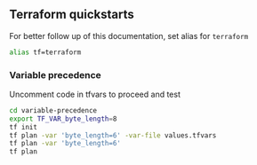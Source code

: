 ## Terraform quickstarts

For better follow up of this documentation, set alias for `terraform`
```bash
alias tf=terraform
```

### Variable precedence

Uncomment code in tfvars to proceed and test

```bash
cd variable-precedence
export TF_VAR_byte_length=8
tf init
tf plan -var 'byte_length=6' -var-file values.tfvars
tf plan -var 'byte_length=6'
tf plan
```